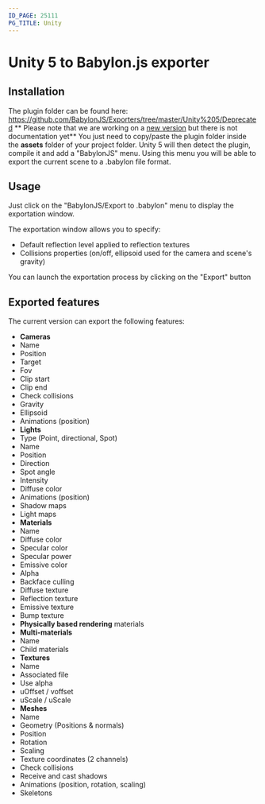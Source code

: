```yaml
---
ID_PAGE: 25111
PG_TITLE: Unity
---
```

Unity 5 to Babylon.js exporter
==============================

## Installation
The plugin folder can be found here: https://github.com/BabylonJS/Exporters/tree/master/Unity%205/Deprecated
** Please note that we are working on a [new version](https://github.com/BabylonJS/Exporters/tree/master/Unity%205/EditorToolkit) but there is not documentation yet**
You just need to copy/paste the plugin folder inside the **assets** folder of your project folder. Unity 5 will then detect the plugin, compile it and add a "BabylonJS" menu.
Using this menu you will be able to export the current scene to a .babylon file format.

## Usage
Just click on the "BabylonJS/Export to .babylon" menu to display the exportation window.

The exportation window allows you to specify:
* Default reflection level applied to reflection textures
* Collisions properties (on/off, ellipsoid used for the camera and scene's gravity)

You can launch the exportation process by clicking on the "Export" button


## Exported features
The current version can export the following features:

* **Cameras**
 * Name
 * Position
 * Target
 * Fov
 * Clip start
 * Clip end
 * Check collisions
 * Gravity
 * Ellipsoid
 * Animations (position)
* **Lights**
 * Type (Point, directional, Spot)
 * Name
 * Position
 * Direction
 * Spot angle
 * Intensity
 * Diffuse color
 * Animations (position)
 * Shadow maps
 * Light maps
* **Materials**
 * Name
 * Diffuse color
 * Specular color
 * Specular power
 * Emissive color
 * Alpha
 * Backface culling
 * Diffuse texture
 * Reflection texture
 * Emissive texture
 * Bump texture
* **Physically based rendering** materials
* **Multi-materials**
 * Name
 * Child materials
* **Textures**
 * Name
 * Associated file
 * Use alpha
 * uOffset / voffset
 * uScale / uScale
* **Meshes**
 * Name
 * Geometry (Positions &amp; normals)
 * Position
 * Rotation
 * Scaling
 * Texture coordinates (2 channels)
 * Check collisions
 * Receive and cast shadows
 * Animations (position, rotation, scaling)
 * Skeletons


